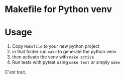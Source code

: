 # Makefile for Python venv

# Usage

1. Copy `Makefile` to your new python project
2. in that folder run `make` to generate the python venv
3. then activate the venv with `make active`
4. Run tests with pytest using `make test` or simply `make`

C'est tout.
